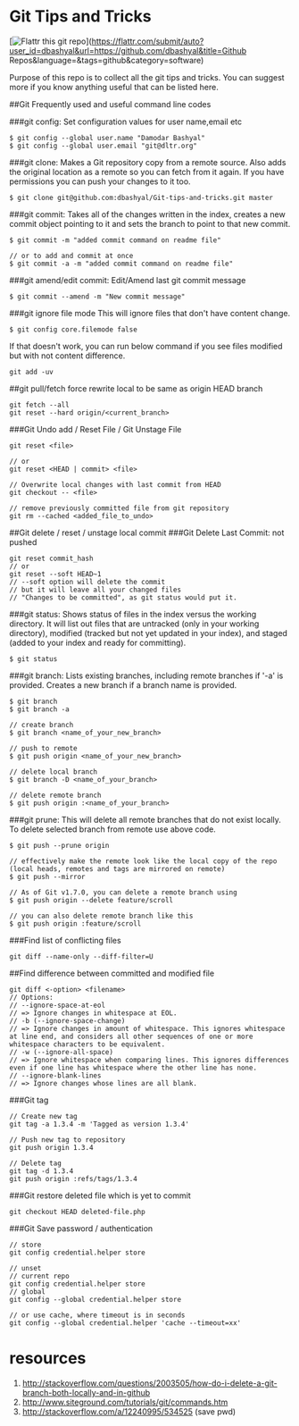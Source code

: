 Git Tips and Tricks
===================

[![Flattr this git repo](http://api.flattr.com/button/flattr-badge-large.png)](https://flattr.com/submit/auto?user_id=dbashyal&url=https://github.com/dbashyal&title=Github Repos&language=&tags=github&category=software)

Purpose of this repo is to collect all the git tips and tricks. You can suggest more if you know anything useful that can be listed here.

##Git Frequently used and useful command line codes

###git config: 
Set configuration values for user name,email etc
```
$ git config --global user.name "Damodar Bashyal"
$ git config --global user.email "git@dltr.org"
```

###git clone: 
Makes a Git repository copy from a remote source. Also adds the original location as a remote so you can fetch from it again. If you have permissions you can push your changes to it too.
```
$ git clone git@github.com:dbashyal/Git-tips-and-tricks.git master
```

###git commit:
Takes all of the changes written in the index, creates a new commit object pointing to it and sets the branch to point to that new commit.
```
$ git commit -m "added commit command on readme file"

// or to add and commit at once
$ git commit -a -m "added commit command on readme file"
```

###git amend/edit commit:
Edit/Amend last git commit message
```
$ git commit --amend -m "New commit message"
```

###git ignore file mode
This will ignore files that don't have content change.
```
$ git config core.filemode false
```
If that doesn't work, you can run below command if you see files modified but with not content difference.
```
git add -uv
```

##git pull/fetch force rewrite local to be same as origin HEAD branch
```
git fetch --all
git reset --hard origin/<current_branch>
```

###Git Undo add / Reset File / Git Unstage File
```
git reset <file>

// or
git reset <HEAD | commit> <file>

// Overwrite local changes with last commit from HEAD
git checkout -- <file>

// remove previously committed file from git repository
git rm --cached <added_file_to_undo>
```

##Git delete / reset / unstage local commit
###Git Delete Last Commit: not pushed
```
git reset commit_hash
// or
git reset --soft HEAD~1
// --soft option will delete the commit 
// but it will leave all your changed files 
// "Changes to be committed", as git status would put it.
```

###git status:
Shows status of files in the index versus the working directory. It will list out files that are untracked (only in your working directory), modified (tracked but not yet updated in your index), and staged (added to your index and ready for committing).
```
$ git status
```

###git branch:
Lists existing branches, including remote branches if '-a' is provided. Creates a new branch if a branch name is provided.
```
$ git branch
$ git branch -a

// create branch
$ git branch <name_of_your_new_branch>

// push to remote
$ git push origin <name_of_your_new_branch>

// delete local branch
$ git branch -D <name_of_your_branch>

// delete remote branch
$ git push origin :<name_of_your_branch>
```

###git prune:
This will delete all remote branches that do not exist locally. To delete selected branch from remote use above code.
```
$ git push --prune origin

// effectively make the remote look like the local copy of the repo (local heads, remotes and tags are mirrored on remote)
$ git push --mirror

// As of Git v1.7.0, you can delete a remote branch using
$ git push origin --delete feature/scroll

// you can also delete remote branch like this
$ git push origin :feature/scroll
```

###Find list of conflicting files
```
git diff --name-only --diff-filter=U
```

##Find difference between committed and modified file
```
git diff <-option> <filename>
// Options:
// --ignore-space-at-eol
// => Ignore changes in whitespace at EOL.
// -b (--ignore-space-change)
// => Ignore changes in amount of whitespace. This ignores whitespace at line end, and considers all other sequences of one or more whitespace characters to be equivalent.
// -w (--ignore-all-space)
// => Ignore whitespace when comparing lines. This ignores differences even if one line has whitespace where the other line has none.
// --ignore-blank-lines
// => Ignore changes whose lines are all blank.
```

###Git tag
```
// Create new tag
git tag -a 1.3.4 -m 'Tagged as version 1.3.4'

// Push new tag to repository
git push origin 1.3.4

// Delete tag
git tag -d 1.3.4
git push origin :refs/tags/1.3.4
```

###Git restore deleted file which is yet to commit
```
git checkout HEAD deleted-file.php
```

###Git Save password / authentication
```
// store
git config credential.helper store

// unset
// current repo
git config credential.helper store
// global
git config --global credential.helper store

// or use cache, where timeout is in seconds
git config --global credential.helper 'cache --timeout=xx'
```


# resources
1. http://stackoverflow.com/questions/2003505/how-do-i-delete-a-git-branch-both-locally-and-in-github
2. http://www.siteground.com/tutorials/git/commands.htm
3. http://stackoverflow.com/a/12240995/534525 (save pwd)
